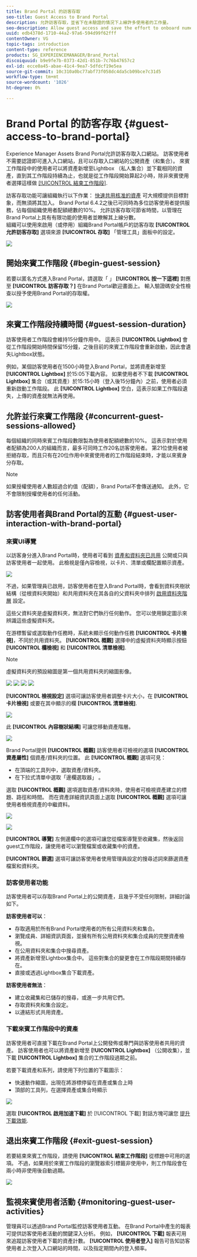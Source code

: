 ```yaml
---
title: Brand Portal 的訪客存取
seo-title: Guest Access to Brand Portal
description: 允許訪客存取，並省下在未驗證的情況下上線許多使用者的工作量。
seo-description: Allow guest access and save the effort to onboard numerous users without authentication.
uuid: edb4378d-1710-44a2-97a6-594d99f62fff
contentOwner: VG
topic-tags: introduction
content-type: reference
products: SG_EXPERIENCEMANAGER/Brand_Portal
discoiquuid: b9e9fe7b-0373-42d1-851b-7c76b47657c2
exl-id: ecce0a45-abae-41c4-9ea7-5dfdcf19e5ea
source-git-commit: 10c310a0bc77abf73f058dc4da5cb09bce7c31d5
workflow-type: tm+mt
source-wordcount: '1026'
ht-degree: 0%

---
```


# Brand Portal 的訪客存取 {#guest-access-to-brand-portal}

Experience Manager Assets Brand Portal允許訪客存取入口網站。 訪客使用者不需要認證即可進入入口網站，且可以存取入口網站的公開資產（和集合）。 來賓工作階段中的使用者可以將資產新增至Lightbox （私人集合）並下載相同的資產，直到其工作階段持續為止，也就是從工作階段開始算起2小時，除非來賓使用者選擇這樣做 [[!UICONTROL 結束工作階段]](#exit-guest-session).

訪客存取功能可讓組織執行以下作業： [快速共用核准的資產](../using/brand-portal-sharing-folders.md#how-to-share-folders) 可大規模提供目標對象，而無須將其加入。 Brand Portal 6.4.2之後已可同時為多位訪客使用者提供服務，佔每個組織使用者配額總數的10%。 允許訪客存取可節省時間，以管理在Brand Portal上具有有限功能的使用者並瞭解其上線分數。\
組織可以使用來啟用（或停用）組織Brand Portal帳戶的訪客存取 **[!UICONTROL 允許訪客存取]** 選項來源 **[!UICONTROL 存取]** 「管理工具」面板中的設定。

<!--
Comment Type: annotation
Last Modified By: mgulati
Last Modified Date: 2018-08-17T10:42:59.879-0400
Removed the first para: "AEM Assets Brand Portal allows public users to enter the portal anonymously and have restricted access to the allowed public resources as guests. Organization users with guest role need not seek access and authentication from administrators."
-->

![](assets/enable-guest-access.png)

## 開始來賓工作階段 {#begin-guest-session}

若要以匿名方式進入Brand Portal，請選取「 」 **[!UICONTROL 按一下這裡]** 對應至 **[!UICONTROL 訪客存取？]** 在Brand Portal歡迎畫面上。 輸入驗證碼安全性檢查以授予使用Brand Portal的存取權。

![](assets/bp-login-screen.png)

## 來賓工作階段持續時間 {#guest-session-duration}

訪客使用者工作階段會維持15分鐘作用中。
這表示 **[!UICONTROL Lightbox]** 會從工作階段開始時間保留15分鐘，之後目前的來賓工作階段會重新啟動，因此會遺失Lightbox狀態。

例如，某個訪客使用者在1500小時登入Brand Portal，並將資產新增至 **[!UICONTROL Lightbox]** 於15:05下載內容。 如果使用者不下載 **[!UICONTROL Lightbox]** 集合（或其資產）於15:15小時（登入後15分鐘內）之前，使用者必須重新啟動工作階段。 此 **[!UICONTROL Lightbox]** 空白，這表示如果工作階段遺失，上傳的資產就無法再使用。

## 允許並行來賓工作階段 {#concurrent-guest-sessions-allowed}

每個組織的同時來賓工作階段數限製為使用者配額總數的10%。 這表示對於使用者配額為200人的組織而言，最多可同時工作20名訪客使用者。 第21位使用者被拒絕存取，而且只有在20位作用中來賓使用者的工作階段結束時，才能以來賓身分存取。

>[!NOTE]
>
>如果授權使用者人數超過合約值（配額），Brand Portal不會傳送通知。 此外，它不會限制授權使用者的任何活動。

## 訪客使用者與Brand Portal的互動 {#guest-user-interaction-with-brand-portal}

### 來賓UI導覽

以訪客身分進入Brand Portal時，使用者可看到 [資產和資料夾已共用](../using/brand-portal-sharing-folders.md#sharefolders) 公開或只與訪客使用者一起使用。 此檢視是僅內容檢視，以卡片、清單或欄配置顯示資產。

![](assets/disabled-folder-hierarchy1.png)

不過，如果管理員已啟用，訪客使用者在登入Brand Portal時，會看到資料夾樹狀結構（從根資料夾開始）和共用資料夾在其各自的父資料夾中排列 [啟用資料夾階層](../using/brand-portal-general-configuration.md#main-pars-header-1621071021) 設定。

這些父資料夾是虛擬資料夾，無法對它們執行任何動作。 您可以使用鎖定圖示來辨識這些虛擬資料夾。

在游標暫留或選取動作任務時，系統未顯示任何動作任務 **[!UICONTROL 卡片檢視]**，不同於共用資料夾。 **[!UICONTROL 概觀]** 選擇中的虛擬資料夾時顯示按鈕 **[!UICONTROL 欄檢視]** 和 **[!UICONTROL 清單檢視]**.

>[!NOTE]
>
>虛擬資料夾的預設縮圖是第一個共用資料夾的縮圖影像。

![](assets/enabled-hierarchy1.png) ![](assets/hierarchy1-nonadmin.png) ![](assets/hierarchy-nonadmin.png) ![](assets/hierarchy2-nonadmin.png)

**[!UICONTROL 檢視設定]** 選項可讓訪客使用者調整卡片大小，在 **[!UICONTROL 卡片檢視]** 或要在其中顯示的欄 **[!UICONTROL 清單檢視]**.

![](assets/nav-guest-user.png)

此 **[!UICONTROL 內容樹狀結構]** 可讓您移動資產階層。

![](assets/guest-login-ui.png)

Brand Portal提供 **[!UICONTROL 概觀]** 訪客使用者可檢視的選項 **[!UICONTROL 資產屬性]** 個資產/資料夾的位置。 此 **[!UICONTROL 概觀]** 選項可見：

* 在頂端的工具列中，選取資產/資料夾。
* 在下拉式清單中選取「邊欄選取器」 。

選取 **[!UICONTROL 概觀]** 選項選取資產/資料夾時，使用者可檢視資產建立的標題、路徑和時間。 而在資產詳細資訊頁面上選取 **[!UICONTROL 概觀]** 選項可讓使用者檢視資產的中繼資料。

![](assets/overview-option-1.png)

![](assets/overview-rail-selector-1.png)

**[!UICONTROL 導覽]** 左側邊欄中的選項可讓您從檔案導覽至收藏集，然後返回guest工作階段，讓使用者可以瀏覽檔案或收藏集中的資產。

**[!UICONTROL 篩選]** 選項可讓訪客使用者使用管理員設定的搜尋述詞來篩選資產檔案和資料夾。

### 訪客使用者功能

訪客使用者可以存取Brand Portal上的公開資產，且幾乎不受任何限制，詳細討論如下。

**訪客使用者可以**：

* 存取適用於所有Brand Portal使用者的所有公用資料夾和集合。
* 瀏覽成員、詳細資訊頁面，並擁有所有公用資料夾和集合成員的完整資產檢視。
* 在公用資料夾和集合中搜尋資產。
* 將資產新增至Lightbox集合中。 這些對集合的變更會在工作階段期間持續存在。
* 直接或透過Lightbox集合下載資產。

**訪客使用者無法**：

* 建立收藏集和已儲存的搜尋，或進一步共用它們。
* 存取資料夾和集合設定。
* 以連結形式共用資產。

### 下載來賓工作階段中的資產

訪客使用者可直接下載在Brand Portal上公開發佈或專門與訪客使用者共用的資產。 訪客使用者也可以將資產新增至 **[!UICONTROL Lightbox]** （公開收集），並下載 **[!UICONTROL Lightbox]** 集合的工作階段過期之前。

若要下載資產和系列，請使用下列位置的下載圖示：

* 快速動作縮圖，出現在將游標停留在資產或集合上時
* 頂部的工具列，在選擇資產或集合時顯示

![](assets/download-on-guest.png)

選取 **[!UICONTROL 啟用加速下載]** 於 [!UICONTROL 下載] 對話方塊可讓您 [提升下載效能](../using/accelerated-download.md).

## 退出來賓工作階段 {#exit-guest-session}

若要結束來賓工作階段，請使用 **[!UICONTROL 結束工作階段]** 從標題中可用的選項。 不過，如果用於來賓工作階段的瀏覽器索引標籤非使用中，則工作階段會在兩小時非使用後自動過期。

![](assets/end-guest-session.png)

## 監視來賓使用者活動 {#monitoring-guest-user-activities}

管理員可以透過Brand Portal監控訪客使用者互動。 在Brand Portal中產生的報表可提供訪客使用者活動的關鍵深入分析。 例如， **[!UICONTROL 下載]** 報表可用來追蹤訪客使用者下載的資產計數。 **[!UICONTROL 使用者登入]** 報告可告知訪客使用者上次登入入口網站的時間，以及指定期間內的登入頻率。
